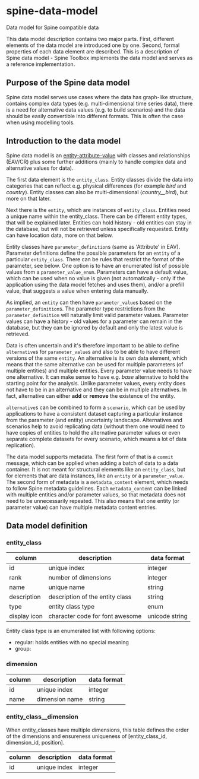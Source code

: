 # spine-data-model
Data model for Spine compatible data

This data model description contains two major parts. First, different elements of the data model are introduced one by one. Second, formal properties of each data element are described. This is a description of Spine data model - Spine Toolbox implements the data model and serves as a reference implementation.

## Purpose of the Spine data model

Spine data model serves use cases where the data has graph-like structure, contains complex data types (e.g. multi-dimensional time series data), there is a need for alternative data values (e.g. to build scenarios) and the data should be easily convertible into different formats. This is often the case when using modelling tools.

## Introduction to the data model

Spine data model is an [entity-attribute-value](https://en.wikipedia.org/wiki/Entity–attribute–value_model) with classes and relationships (EAV/CR) plus some further additions (mainly to handle complex data and alternative values for data).

The first data element is the `entity_class`. Entity classes divide the data into categories that can reflect e.g. physical differences (for example *bird* and *country*). Entity classes can also be multi-dimensional (*country__bird*), but more on that later.

Next there is the `entity`, which are instances of `entity_class`. Entities need a unique name within the entity_class. There can be different entity types, that will be explained later. Entities can hold history - old entities can stay in the database, but will not be retrieved unless specifically requested. Entity can have location data, more on that below.

Entity classes have `parameter_definition`s (same as 'Attribute' in EAV). Parameter definitions define the possible parameters for an `entity` of a particular `entity_class`. There can be rules that restrict the format of the parameter, see below. One option is to have an enumerated list of possible values from a `parameter_value_enum`. Parameters can have a default value, which can be used when no value is given (not automatically - only if the application using the data model fetches and uses them), and/or a prefill value, that suggests a value when entering data manually. 

As implied, an `entity` can then have `parameter_value`s based on the `parameter_definition`s. The parameter type restrictions from the `parameter_definition` will naturally limit valid parameter values. Parameter values can have a history - old values for a parameter can remain in the database, but they can be ignored by default and only the latest value is retrieved.

Data is often uncertain and it's therefore important to be able to define `alternative`s for `parameter_value`s and also to be able to have different versions of the same `entity`. An alternative is its own data element, which means that the same alternative can be used for multiple parameters (of multiple entities) and multiple entities. Every parameter value needs to have one alternative. It can make sense to have e.g. *base* alternative to hold the starting point for the analysis. Unlike parameter values, every entity does not have to be in an alternative and they can be in multiple alternatives. In fact, alternative can either **add** or **remove** the existence of the entity.

`alternative`s can be combined to form a `scenario`, which can be used by applications to have a consistent dataset capturing a particular instance from the parameter (and entity) uncertainty landscape. Alternatives and scenarios help to avoid replicating data (without them one would need to have copies of entities to hold the alternative parameter values or even separate complete datasets for every scenario, which means a lot of data replication).

The data model supports metadata. The first form of that is a `commit` message, which can be applied when adding a batch of data to a data container. It is not meant for structural elements like an `entity_class`, but for elements that are data instances, like an `entity` or a `parameter_value`. The second form of metadata is a `metadata_content` element, which needs to follow Spine metadata guidelines. Each `metadata_content` can be linked with multiple entities and/or parameter values, so that metadata does not need to be unnecessarily repeated. This also means that one entity (or parameter value) can have multiple metadata content entries.

## Data model definition

### entity_class

|column  |description|data format|
|----|----|----|
|id      |unique index  |integer  |
|rank    |number of dimensions  |integer  |
|name    |unique name      |string  |
|description|description of the entity class|string |
|type|entity class type|enum|
|display icon|character code for font awesome|unicode string |

Entity class type is an enumerated list with following options:
- regular: holds entities with no special meaning
- group: 

### dimension

|column  |description|data format|
|----|----|----|
|id|unique index|integer|
|name|dimension name|string|

### entity_class__dimension

When entity_classes have multiple dimensions, this table defines the order of the dimensions and ensureness uniqueness of [entity_class_id, dimension_id, position].

|column  |description|data format|
|----|----|----|
|id      |unique index  |integer  |




